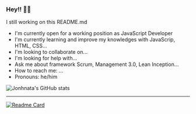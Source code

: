### Hey!! 👋🏼
I still working on this README.md

- I'm currently open for a working position as JavaScript Developer
- I'm currently learning and improve my knowledges with JavaScrip, HTML, CSS...
- I'm looking to collaborate on...
- I'm looking for help with...
- Ask me about framework Scrum, Management 3.0, Lean Inception...
- How to reach me: ...
- Pronouns: he/him

![Jonhnata's GitHub stats](https://github-readme-stats.vercel.app/api?username=jonhnatalima&theme=chartreuse-dark&show_icons=true&count_private=true)

----------------------------

[![Readme Card](https://github-readme-stats.vercel.app/api/pin/?username=jonhnatalima&repo=jonhnatalima&show_owner=true)](https://github.com/jonhnatalima/jonhnatalima)